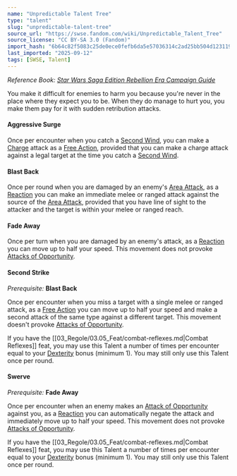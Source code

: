 ```yaml
---
name: "Unpredictable Talent Tree"
type: "talent"
slug: "unpredictable-talent-tree"
source_url: "https://swse.fandom.com/wiki/Unpredictable_Talent_Tree"
source_license: "CC BY-SA 3.0 (Fandom)"
import_hash: "6b64c82f5083c25de0ece0fefb6da5e57036314c2ad25bb504d1231198315543"
last_imported: "2025-09-12"
tags: [SWSE, Talent]
---
```

*Reference Book: [Star Wars Saga Edition Rebellion Era Campaign Guide](https://swse.fandom.com/wiki/Star_Wars_Saga_Edition_Rebellion_Era_Campaign_Guide)*

You make it difficult for enemies to harm you because you're never in the place where they expect you to be. When they do manage to hurt you, you make them pay for it with sudden retribution attacks.

#### **Aggressive Surge**
Once per encounter when you catch a [Second Wind](https://swse.fandom.com/wiki/Second_Wind), you can make a [Charge](https://swse.fandom.com/wiki/Charge) attack as a [Free Action](https://swse.fandom.com/wiki/Free_Action), provided that you can make a charge attack against a legal target at the time you catch a [Second Wind](https://swse.fandom.com/wiki/Second_Wind).

#### **Blast Back**
Once per round when you are damaged by an enemy's [Area Attack](https://swse.fandom.com/wiki/Area_Attack), as a [Reaction](https://swse.fandom.com/wiki/Reaction) you can make an immediate melee or ranged attack against the source of the [Area Attack](https://swse.fandom.com/wiki/Area_Attack), provided that you have line of sight to the attacker and the target is within your melee or ranged reach.

#### **Fade Away**
Once per turn when you are damaged by an enemy's attack, as a [Reaction](https://swse.fandom.com/wiki/Reaction) you can move up to half your speed. This movement does not provoke [Attacks of Opportunity](https://swse.fandom.com/wiki/Attacks_of_Opportunity).

#### **Second Strike**
*Prerequisite:* **Blast Back**

Once per encounter when you miss a target with a single melee or ranged attack, as a [Free Action](https://swse.fandom.com/wiki/Free_Action) you can move up to half your speed and make a second attack of the same type against a different target. This movement doesn't provoke [Attacks of Opportunity](https://swse.fandom.com/wiki/Attacks_of_Opportunity).
	
If you have the [[03_Regole/03.05_Feat/combat-reflexes.md|Combat Reflexes]] feat, you may use this Talent a number of times per encounter equal to your [Dexterity](https://swse.fandom.com/wiki/Dexterity) bonus (minimum 1). You may still only use this Talent once per round.

#### **Swerve**
*Prerequisite:* **Fade Away**

Once per encounter when an enemy makes an [Attack of Opportunity](https://swse.fandom.com/wiki/Attack_of_Opportunity) against you, as a [Reaction](https://swse.fandom.com/wiki/Reaction) you can automatically negate the attack and immediately move up to half your speed. This movement does not provoke [Attacks of Opportunity](https://swse.fandom.com/wiki/Attacks_of_Opportunity).
	
If you have the [[03_Regole/03.05_Feat/combat-reflexes.md|Combat Reflexes]] feat, you may use this Talent a number of times per encounter equal to your [Dexterity](https://swse.fandom.com/wiki/Dexterity) bonus (minimum 1). You may still only use this Talent once per round.